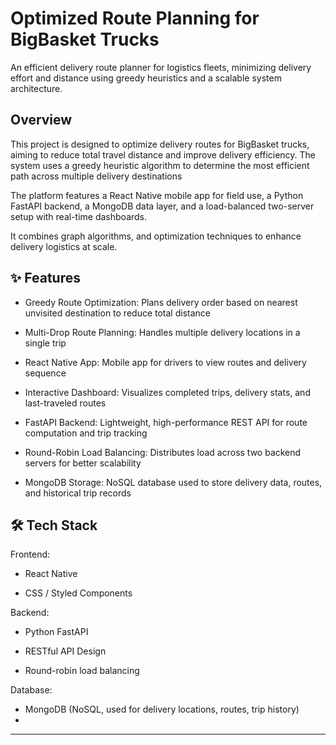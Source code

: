 # Optimized Route Planning for BigBasket Trucks

An efficient delivery route planner for logistics fleets, minimizing delivery effort and distance using greedy heuristics and a scalable system architecture.

## Overview
This project is designed to optimize delivery routes for BigBasket trucks, aiming to reduce total travel distance and improve delivery efficiency. The system uses a greedy heuristic algorithm to determine the most efficient path across multiple delivery destinations

The platform features a React Native mobile app for field use, a Python FastAPI backend, a MongoDB data layer, and a load-balanced two-server setup with real-time dashboards.

It combines graph algorithms, and optimization techniques to enhance delivery logistics at scale.

##  ✨ Features
- Greedy Route Optimization: Plans delivery order based on nearest unvisited destination to reduce total distance

- Multi-Drop Route Planning: Handles multiple delivery locations in a single trip

- React Native App: Mobile app for drivers to view routes and delivery sequence

- Interactive Dashboard: Visualizes completed trips, delivery stats, and last-traveled routes

- FastAPI Backend: Lightweight, high-performance REST API for route computation and trip tracking

- Round-Robin Load Balancing: Distributes load across two backend servers for better scalability

- MongoDB Storage: NoSQL database used to store delivery data, routes, and historical trip records

## 🛠️ Tech Stack
Frontend:

- React Native

- CSS / Styled Components

Backend:

- Python FastAPI

- RESTful API Design

- Round-robin load balancing

Database:

- MongoDB (NoSQL, used for delivery locations, routes, trip history)
- 
---
